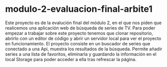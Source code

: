 # modulo-2-evaluacion-final-arbite1
Este proyecto es de la evalución final del módulo 2, en el que nos piden que realicemos una aplicación web de búsqueda de series de TV.
Para poder empezar a trabajar sobre este proyecto tenemos que clonar repositorio, abrirlo con un editor de código y abrir un servidor local para ver el proyecto en funcionamiento.
El proyecto consiste en un buscador de series que conectado a una Api, muestra los resultados de la búsqueda. Permite añadir series a una lista de favoritos, eliminarla y guardando la información en el local Storage para poder acceder a ella tras refrescar la página.


